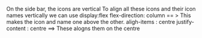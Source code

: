 On the side bar, the icons are vertical
To align all these icons and their icon names vertically
we can use 
    display:flex
    flex-direction: column == > This makes the icon and name one above the other.
    aligh-items : centre
    justify-content : centre ==> These alogns them on the centre